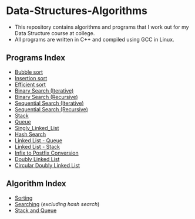 # Data-Structures-Algorithms

- This repository contains algorithms and programs that I work out for my Data Structure course at college.
- All programs are written in C++ and compiled using GCC in Linux.

## Programs Index

- [Bubble sort](Bubble_sort,Insertion_sort/bubblesort.cpp)
- [Insertion sort](Bubble_sort,Insertion_sort/bubblesort.cpp)
- [Efficient sort](Bubble_sort,Insertion_sort/bubblesort.cpp)
- [Binary Search (Iterative)](Binary_Search,Sequential_Search/Searching.cpp)
- [Binary Search (Recursive)](Binary_Search,Sequential_Search/SearchingRecursive.cpp)
- [Sequential Search (Iterative)](Binary_Search,Sequential_Search/Searching.cpp)
- [Sequential Search (Recursive)](Binary_Search,Sequential_Search/SearchingRecursive.cpp)
- [Stack](Stack&Queue/Stack.cpp)
- [Queue](Stack&Queue/Queue.cpp)
- [Singly_Linked_List](Singly_Linked_List/SLL.cpp)
- [Hash Search](HashSearch/HashSearch.cpp)
- [Linked List - Queue](Stack&Queue_Linked_List/QueueSLL.cpp)
- [Linked List - Stack](Stack&Queue_Linked_List/SnQSLL.cpp)
- [Infix to Postfix Conversion](Infix_to_Postfix/InfixToPostfix.cpp)
- [Doubly Linked List](Doubly_Linked_List/dll.cpp)
- [Circular Doubly Linked List](Circular_Doubly_Linked_List/cdll.cpp)

## Algorithm Index

- [Sorting](Bubble_sort,Insertion_sort/Algorithm.md)
- [Searching](Binary_Search,Sequential_Search/Algorithm.md) (*excluding hash search*)
- [Stack and Queue](Stack&Queue/Algorithm.md)
